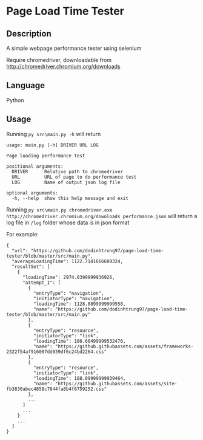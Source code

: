# Page Load Time Tester

## Description
A simple webpage performance tester using selenium <br/>

Require chromedriver, downloadable from <http://chromedriver.chromium.org/downloads>

## Language
Python

## Usage

Running `py src\main.py -h` will return

```
usage: main.py [-h] DRIVER URL LOG

Page loading performance test

positional arguments:
  DRIVER      Relative path to chromedriver
  URL         URL of page to do performance test
  LOG         Name of output json log file

optional arguments:
  -h, --help  show this help message and exit
```

Running `py src\main.py chromedriver.exe http://chromedriver.chromium.org/downloads performance.json` will return a log file in `/log` folder whose data is in json format <br/>

For example: </br>

```
{
  "url": "https://github.com/dodinhtrung97/page-load-time-tester/blob/master/src/main.py",
  "averageLoadingTime": 1122.7141666689324,
  "resultSet": [
    {
      "loadingTime": 2974.0399999936926,
      "attempt_1": [
        {
          "entryType": "navigation",
          "initiatorType": "navigation",
          "loadingTime": 1128.8899999999558,
          "name": "https://github.com/dodinhtrung97/page-load-time-tester/blob/master/src/main.py"
        },
        {
          "entryType": "resource",
          "initiatorType": "link",
          "loadingTime": 186.60499999532476,
          "name": "https://github.githubassets.com/assets/frameworks-2322f54af916007dd939df6c24bd2264.css"
        },
        {
          "entryType": "resource",
          "initiatorType": "link",
          "loadingTime": 188.09999999939464,
          "name": "https://github.githubassets.com/assets/site-fb3830abec4858c7644fa8b4f8759252.css"
        },
        ...
      ]
      ...
    }
    ...
  ]
}
```